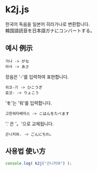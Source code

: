 k2j.js
======

한국어 독음을 일본어 히라가나로 변환합니다.<br>
韓国語読音を日本語ガナにコンバートする。

예시 例示
----
```
가나 -> がな
아사 -> あさ
```
장음은 '-'를 입력하여 표현합니다.
```
히코-기 -> ひこうぎ
료코- -> りょこう
```
'を'는 '워'를 입력합니다.
```
고한워타베마스 -> こはんをたべます
```
'.' 은 '。'으로 교체됩니다.
```
곤니치와. -> ごんにちわ。
```

사용법 使い方
----
```js
console.log( k2j("곤니치와") );
```
